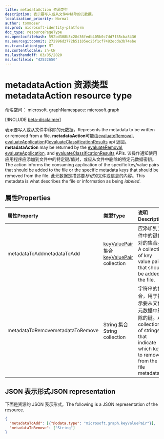 ```yaml
---
title: metadataAction 资源类型
description: 表示要写入或从文件中移除的元数据。
localization_priority: Normal
author: tommoser
ms.prod: microsoft-identity-platform
doc_type: resourcePageType
ms.openlocfilehash: 592bd308b3c28d36fedb405b0c7dd7f35cba3436
ms.sourcegitcommit: 272996d2772b51105ec25f1cf7482ecda3b74ebe
ms.translationtype: MT
ms.contentlocale: zh-CN
ms.lasthandoff: 03/05/2020
ms.locfileid: "42522650"
---
```

# <a name="metadataaction-resource-type"></a><span data-ttu-id="244c1-103">metadataAction 资源类型</span><span class="sxs-lookup"><span data-stu-id="244c1-103">metadataAction resource type</span></span>

<span data-ttu-id="244c1-104">命名空间： microsoft. graph</span><span class="sxs-lookup"><span data-stu-id="244c1-104">Namespace: microsoft.graph</span></span>

[!INCLUDE [beta-disclaimer](../../includes/beta-disclaimer.md)]

<span data-ttu-id="244c1-105">表示要写入或从文件中移除的元数据。</span><span class="sxs-lookup"><span data-stu-id="244c1-105">Represents the metadata to be written or removed from a file.</span></span> <span data-ttu-id="244c1-106">**metadataAction**可能由[evaluateRemoval](../api/informationprotectionlabel-evaluateremoval.md)、 [evaluateApplication](../api/informationprotectionlabel-evaluateapplication.md)和[evaluateClassificationResults](../api/informationprotectionlabel-evaluateclassificationresults.md) api 返回。</span><span class="sxs-lookup"><span data-stu-id="244c1-106">**metadataAction** may be returned by the [evaluateRemoval](../api/informationprotectionlabel-evaluateremoval.md), [evaluateApplication](../api/informationprotectionlabel-evaluateapplication.md), and [evaluateClassificationResults](../api/informationprotectionlabel-evaluateclassificationresults.md) APIs.</span></span> <span data-ttu-id="244c1-107">该操作通知使用应用程序应添加到文件中的特定键/值对，或应从文件中删除的特定元数据密钥。</span><span class="sxs-lookup"><span data-stu-id="244c1-107">The action informs the consuming application of the specific key/value pairs that should be added to the file or the specific metadata keys that should be removed from the file.</span></span> <span data-ttu-id="244c1-108">此元数据是描述要*标记*的文件或信息的内容。</span><span class="sxs-lookup"><span data-stu-id="244c1-108">This metadata is what describes the file or information as being *labeled*.</span></span>

## <a name="properties"></a><span data-ttu-id="244c1-109">属性</span><span class="sxs-lookup"><span data-stu-id="244c1-109">Properties</span></span>

| <span data-ttu-id="244c1-110">属性</span><span class="sxs-lookup"><span data-stu-id="244c1-110">Property</span></span>         | <span data-ttu-id="244c1-111">类型</span><span class="sxs-lookup"><span data-stu-id="244c1-111">Type</span></span>                                       | <span data-ttu-id="244c1-112">说明</span><span class="sxs-lookup"><span data-stu-id="244c1-112">Description</span></span>                                                                        |
| :--------------- | :----------------------------------------- | :--------------------------------------------------------------------------------- |
| <span data-ttu-id="244c1-113">metadataToAdd</span><span class="sxs-lookup"><span data-stu-id="244c1-113">metadataToAdd</span></span>    | <span data-ttu-id="244c1-114">[keyValuePair](keyvaluepair.md) 集合</span><span class="sxs-lookup"><span data-stu-id="244c1-114">[keyValuePair](keyvaluepair.md) collection</span></span> | <span data-ttu-id="244c1-115">应添加到文件中的键值对的集合。</span><span class="sxs-lookup"><span data-stu-id="244c1-115">A collection of key value pairs that should be added to the file.</span></span>                  |
| <span data-ttu-id="244c1-116">metadataToRemove</span><span class="sxs-lookup"><span data-stu-id="244c1-116">metadataToRemove</span></span> | <span data-ttu-id="244c1-117">String 集合</span><span class="sxs-lookup"><span data-stu-id="244c1-117">String collection</span></span>                          | <span data-ttu-id="244c1-118">字符串的集合，用于指示要从文件元数据中删除的键。</span><span class="sxs-lookup"><span data-stu-id="244c1-118">A collection of strings that indicate which keys to remove from the file metadata.</span></span> |

## <a name="json-representation"></a><span data-ttu-id="244c1-119">JSON 表示形式</span><span class="sxs-lookup"><span data-stu-id="244c1-119">JSON representation</span></span>

<span data-ttu-id="244c1-120">下面是资源的 JSON 表示形式。</span><span class="sxs-lookup"><span data-stu-id="244c1-120">The following is a JSON representation of the resource.</span></span>

<!-- {
  "blockType": "resource",
  "optionalProperties": [

  ],
  "@odata.type": "microsoft.graph.metadataAction",
  "baseType": "microsoft.graph.informationProtectionAction"
}-->

```json
{
  "metadataToAdd": [{"@odata.type": "microsoft.graph.keyValuePair"}],
  "metadataToRemove": ["String"]
}
```

<!-- uuid: 16cd6b66-4b1a-43a1-adaf-3a886856ed98
2019-02-04 14:57:30 UTC -->
<!-- {
  "type": "#page.annotation",
  "description": "metadataAction resource",
  "keywords": "",
  "section": "documentation",
  "tocPath": ""
}-->